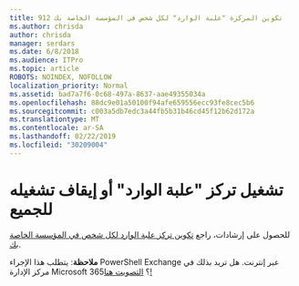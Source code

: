 ```yaml
---
title: 912 تكوين المركزة "علبة الوارد" لكل شخص في المؤسسة الخاصة بك
ms.author: chrisda
author: chrisda
manager: serdars
ms.date: 6/8/2018
ms.audience: ITPro
ms.topic: article
ROBOTS: NOINDEX, NOFOLLOW
localization_priority: Normal
ms.assetid: bad7a7f6-0c68-497a-8637-aae49355034a
ms.openlocfilehash: 88dc9e01a50100f94afe659556ecc93fe8cec5b6
ms.sourcegitcommit: c003a5db7edc3a44fb5b31b46cd45f12b62d172a
ms.translationtype: MT
ms.contentlocale: ar-SA
ms.lasthandoff: 02/22/2019
ms.locfileid: "30209004"
---
```

# <a name="turn-focused-inbox-on-or-off-for-everyone"></a>تشغيل تركز "علبة الوارد" أو إيقاف تشغيله للجميع

للحصول على إرشادات، راجع [تكوين تركز علبة الوارد لكل شخص في المؤسسة الخاصة بك](https://support.office.com/article/613a845c-4b71-41de-b331-acdcf5b6625d.aspx).
  
 **ملاحظة**: يتطلب هذا الإجراء PowerShell Exchange عبر إنترنت. هل تريد بذلك في مركز الإدارة Microsoft 365؟ [التصويت هنا!](https://go.microsoft.com/fwlink/p/?linkid=862489)
  

